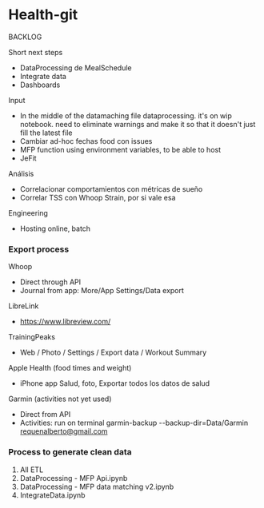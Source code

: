 # Health-git

BACKLOG

Short next steps
 - DataProcessing de MealSchedule
 - Integrate data
 - Dashboards

Input
 - In the middle of the datamaching file dataprocessing. it's on wip notebook. need to eliminate warnings and make it so that it doesn't just fill the latest file
 - Cambiar ad-hoc fechas food con issues
 - MFP function using environment variables, to be able to host
 - JeFit

Análisis
 - Correlacionar comportamientos con métricas de sueño
 - Correlar TSS con Whoop Strain, por si vale esa

Engineering
 - Hosting online, batch


### Export process
Whoop
  - Direct through API
  - Journal from app: More/App Settings/Data export

LibreLink
  - https://www.libreview.com/

TrainingPeaks
  - Web / Photo / Settings / Export data / Workout Summary

Apple Health (food times and weight)
 - iPhone app Salud, foto, Exportar todos los datos de salud

 Garmin (activities not yet used)
 - Direct from API
 - Activities: run on terminal garmin-backup --backup-dir=Data/Garmin requenalberto@gmail.com

### Process to generate clean data

1. All ETL
2. DataProcessing - MFP Api.ipynb
3. DataProcessing - MFP data matching v2.ipynb
4. IntegrateData.ipynb